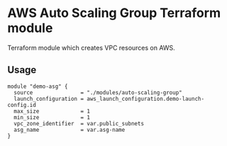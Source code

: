# AWS Auto Scaling Group Terraform module

Terraform module which creates VPC resources on AWS.

## Usage
```hcl
module "demo-asg" {
  source               = "./modules/auto-scaling-group"
  launch_configuration = aws_launch_configuration.demo-launch-config.id
  max_size             = 1
  min_size             = 1
  vpc_zone_identifier  = var.public_subnets
  asg_name             = var.asg-name
}
```